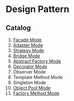 # Design Pattern

## Catalog
 1. [Facade Mode](https://github.com/SingleCheng/DesignPattern/tree/feature-facade-mode/samples/FacadeMode)
 2. [Adapter Mode](https://github.com/SingleCheng/DesignPattern/tree/master/samples/FacadeMode)
 3. [Strategy Mode](https://github.com/SingleCheng/DesignPattern/tree/master/samples/StrategyMode)
 4. [Bridge Mode](https://github.com/SingleCheng/DesignPattern/tree/master/samples/BridgeMode)
 5. [Abstract Factory Mode](https://github.com/SingleCheng/DesignPattern/tree/master/samples/AbstractFactoryMode)
 6. [Decorator Mode](https://github.com/SingleCheng/DesignPattern/tree/master/samples/DecoratorMode)
 7. Observer Mode
 8. Template Method Mode
 9. Singleton Mode
 10. [Object Pool Mode](https://github.com/SingleCheng/DesignPattern/tree/master/samples/ObjectPoolMode)
 11. [Factory Method Mode](https://github.com/SingleCheng/DesignPattern/tree/master/samples/FactoryMethodMode)